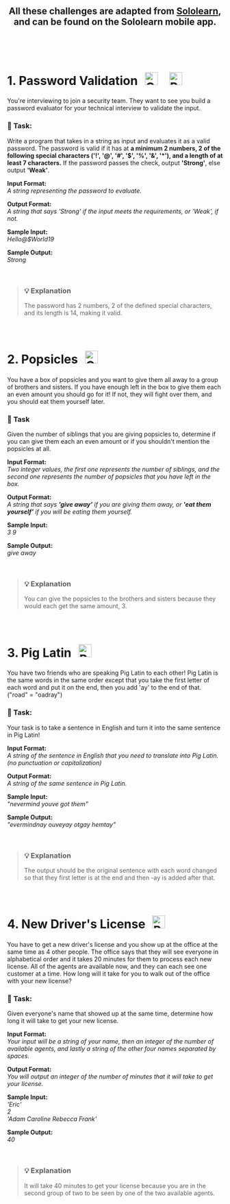 ## <p align=center>All these challenges are adapted from [Sololearn](https://sololearn.com), and can be found on the Sololearn mobile app.</p>
<br/>
<br/>

# 1. Password Validation [<img style="margin: 10px" src="https://profilinator.rishav.dev/skills-assets/csharp-original.svg" alt="C#" height="30" />](https://github.com/iamstan13y/handy-solutions/blob/ce4821234dcf64b5450b031af5567bb55b9b339e/Sololearn%20CodeCoach%20Challenges/C%23/PasswordValidation.cs) [<img style="margin: 10px" src="https://profilinator.rishav.dev/skills-assets/python-original.svg" alt="Python" height="30" />](https://github.com/iamstan13y/handy-solutions/blob/e019a620d7d725d3f6595e53841a515250eef615/Sololearn%20CodeCoach%20Challenges/Python/PasswordValidation.py)

You're interviewing to join a security team. They want to see you build a password evaluator for your technical interview to validate the input.

### :bookmark_tabs: Task: 
Write a program that takes in a string as input and evaluates it as a valid password. The password is valid if it has at **a minimum 2 numbers, 2 of the following special characters ('!', '@', '#', '$', '%', '&', '*'), and a length of at least 7 characters.**
If the password passes the check, output **'Strong'**, else output **'Weak'**.

**Input Format:** <br/>
_A string representing the password to evaluate._

**Output Format:** <br/>
_A string that says 'Strong' if the input meets the requirements, or 'Weak', if not._

**Sample Input:** <br/>
_Hello@$World19_

**Sample Output:** <br/>
_Strong_

<br/>

> ###  💡 Explanation
> The password has 2 numbers, 2 of the defined special characters, and its length is 14, making it valid.

<br/>

# 2. Popsicles [<img style="margin: 10px" src="https://profilinator.rishav.dev/skills-assets/csharp-original.svg" alt="C#" height="30" />](https://github.com/iamstan13y/handy-solutions/blob/fa27275aff33a36caf9bca58d1ee76bd066727d1/Sololearn%20CodeCoach%20Challenges/C%23/Popsicles.cs)

You have a box of popsicles and you want to give them all away to a group of brothers and sisters. If you have enough left in the box to give them each an even amount you should go for it! If not, they will fight over them, and you should eat them yourself later.

### :bookmark_tabs: Task
Given the number of siblings that you are giving popsicles to, determine if you can give them each an even amount or if you shouldn't mention the popsicles at all.

**Input Format:** <br/>
_Two integer values, the first one represents the number of siblings, and the second one represents the number of popsicles that you have left in the box._

**Output Format:** <br/>
_A string that says **'give away'** if you are giving them away, or **'eat them yourself'** if you will be eating them yourself._

**Sample Input:** <br/>
_3 9_

**Sample Output:** <br/>
_give away_

<br/>

> ###  💡 Explanation
> You can give the popsicles to the brothers and sisters because they would each get the same amount, 3.

<br/>

# 3. Pig Latin [<img style="margin: 10px" src="https://profilinator.rishav.dev/skills-assets/python-original.svg" alt="Python" height="30" />](https://github.com/iamstan13y/handy-solutions/blob/5867bd8bb78bdd5efcc51249489990aa6c79c6ca/Sololearn%20CodeCoach%20Challenges/Python/PigLatin.py)

You have two friends who are speaking Pig Latin to each other! Pig Latin is the same words in the same order except that you take the first letter of each word and put it on the end, then you add 'ay' to the end of that. ("road" = "oadray") 

### :bookmark_tabs: Task:
Your task is to take a sentence in English and turn it into the same sentence in Pig Latin! 

**Input Format:** <br/> 
_A string of the sentence in English that you need to translate into Pig Latin. (no punctuation or capitalization)_

**Output Format:** <br/>
_A string of the same sentence in Pig Latin._

**Sample Input:** <br/>
_"nevermind youve got them"_

**Sample Output:** <br/>
_"evermindnay ouveyay otgay hemtay"_

<br/>

> ###  💡 Explanation
> The output should be the original sentence with each word changed so that they first letter is at the end and then -ay is added after that.

<br/>

# 4. New Driver's License [<img style="margin: 10px" src="https://profilinator.rishav.dev/skills-assets/python-original.svg" alt="Python" height="30" />](https://github.com/iamstan13y/handy-solutions/blob/c23fff777c13fd4c0fa7b96ff652e3697e2cf090/Sololearn%20CodeCoach%20Challenges/Python/NewDriversLicense.py)

You have to get a new driver's license and you show up at the office at the same time as 4 other people. The office says that they will see everyone in alphabetical order and it takes 20 minutes for them to process each new license. All of the agents are available now, and they can each see one customer at a time. How long will it take for you to walk out of the office with your new license?

### :bookmark_tabs: Task: 
Given everyone's name that showed up at the same time, determine how long it will take to get your new license.

**Input Format:** <br/>
_Your input will be a string of your name, then an integer of the number of available agents, and lastly a string of the other four names separated by spaces._

**Output Format:** <br/>
_You will output an integer of the number of minutes that it will take to get your license._

**Sample Input:** <br/>
_'Eric'_ <br/>
_2_ <br/>
_'Adam Caroline Rebecca Frank'_ <br/>

**Sample Output:** <br/> 
_40_

<br/>

> ### 💡 Explanation 
> It will take 40 minutes to get your license because you are in the second group of two to be seen by one of the two available agents.

<br/>
